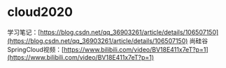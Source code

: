 # cloud2020

学习笔记：[https://blog.csdn.net/qq_36903261/article/details/106507150](https://blog.csdn.net/qq_36903261/article/details/106507150)
尚硅谷SpringCloud视频：[https://www.bilibili.com/video/BV18E411x7eT?p=1](https://www.bilibili.com/video/BV18E411x7eT?p=1)
